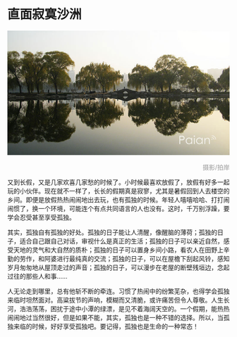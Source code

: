 # 直面寂寞沙洲

![寂静之美](images/jingmei.jpg)
<div style="margin-top:5px;color:#999;text-align:right;">摄影/拍岸</div>

又到长假，又是几家欢喜几家愁的时候了。小时候最喜欢放假了，放假有好多一起玩的小伙伴。现在就不一样了，长长的假期真是寂寥，尤其是暑假回到人去楼空的乡间。即便是放假热热闹闹地出去玩，也有孤独的时候。年轻人嘻嘻哈哈、打打闹闹惯了，换一个环境，可能连个有点共同语言的人也没有。这时，千万别浮躁，要学会忍受甚至享受孤独。

其实，孤独自有孤独的好处。孤独的日子能让人清醒，像醒脑的薄荷；孤独的日子，适合自己跟自己对话，审视什么是真正的生活；孤独的日子可以亲近自然，感受天地的灵气和大自然的质朴；孤独的日子可以置身乡间小路，看农人在田野上辛勤的劳作，和阿婆进行最纯真的交流；孤独的日子，可以在屋檐下刮起风铃，感知岁月匆匆地从屋顶走过的声音；孤独的日子，可以漫步在老屋的断壁残垣边，念起过往的那些人和事……

人无论走到哪里，总有他斩不断的牵连。习惯了热闹中的纷繁芜杂，也得学会孤独来临时坦然面对。高粱拔节的声响，模糊而又清脆，或许痛苦但令人尊敬。人生长河，浩浩荡荡，困扰于途中小潭的绿漂，是见不着海阔天空的。一个假期，能热热闹闹地过当然很好，但是如果不能，其实，孤独也是一种不错的选择。所以，当孤独来临的时候，好好享受孤独吧。要记得，孤独也是生命的一种常态！


